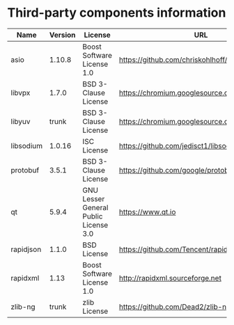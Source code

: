 Third-party components information
==================================

| Name      | Version   | License                               | URL                                             |
|-----------|-----------|---------------------------------------|-------------------------------------------------|
| asio      | 1.10.8    | Boost Software License 1.0            | https://github.com/chriskohlhoff/asio           |
| libvpx    | 1.7.0     | BSD 3-Clause License                  | https://chromium.googlesource.com/webm/libvpx   |
| libyuv    | trunk     | BSD 3-Clause License                  | https://chromium.googlesource.com/libyuv/libyuv |
| libsodium | 1.0.16    | ISC License                           | https://github.com/jedisct1/libsodium/releases  |
| protobuf  | 3.5.1     | BSD 3-Clause License                  | https://github.com/google/protobuf/releases     |
| qt        | 5.9.4     | GNU Lesser General Public License 3.0 | https://www.qt.io                               |
| rapidjson | 1.1.0     | BSD License                           | https://github.com/Tencent/rapidjson            |
| rapidxml  | 1.13      | Boost Software License 1.0            | http://rapidxml.sourceforge.net                 |
| zlib-ng   | trunk     | zlib License                          | https://github.com/Dead2/zlib-ng                |
